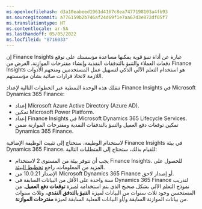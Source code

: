 ```yaml
---
ms.openlocfilehash: d3a10eabeed1961d4167c8ea7477198103a4fb93
ms.sourcegitcommit: a776159b2b746af24d69f1e7aa67d3e872df05f7
ms.translationtype: HT
ms.contentlocale: ar-SA
ms.lasthandoff: 05/05/2022
ms.locfileid: "8716033"
---
```

إن Finance Insights عبارة عن أداة تنبؤ قوية يمكنها مساعدة مؤسستك على توقع دفعات العملاء والتنبؤ بالتدفقات النقدية وإنشاء مقترحات الموازنة. الغرض من Finance Insights هو استخدام التعلم الآلي الذكي لتسهيل عمل المستخدمين ومنحهم الأدوات اللازمة لاتخاذ قرارات صائبة بشأن مؤسستهم. 

تنقلك هذه الوحدة النمطية عبر الخطوات التالية لإعداد Finance Insights في Microsoft Dynamics 365 Finance:

- إعداد Microsoft Azure Active Directory (Azure AD).
- تمكين Microsoft Power Platform.
- إعداد Finance Insights في Microsoft Dynamics 365 Lifecycle Services.
- تمكين توقعات دفع العميل والتنبؤ بالتدفقات النقدية ومقترحات الموازنة ضمن Dynamics 365 Finance.

لاستخدام الوظيفة، ستحتاج إلى تثبيت الوظيفة الإضافية Finance Insights في بيئة Dynamics 365 Finance. للقيام بذلك، ستحتاج إلى المتطلبات التالية:

- يجب أن تتوفر بيئة من المستوى 2 لاستخدام Finance Insights. للحصول على المزيد من المعلومات، راجع [تخطيط البيئة](/dynamics365/fin-ops-core/fin-ops/imp-lifecycle/environment-planning/?azure-portal=true).
- الإصدار 10.0.21 من Microsoft Dynamics 365 Finance أو إصدار لاحق.
- سنة واحدة على الأقل من البيانات السابقة في Dynamics 365 Finance لتدريب نموذج التعلم الآلي بشكل صحيح الذي يتم استخدامه لميزة **توقعات دفع العميل**. من المستحسن وجود ثلاث سنوات من البيانات لميزة **التنبؤ بالتدفق النقدي**، وثلاث سنوات من بيانات الموازنة السابقة و/أو البيانات الفعلية السابقة لميزة **مقترحات الموازنة**.


